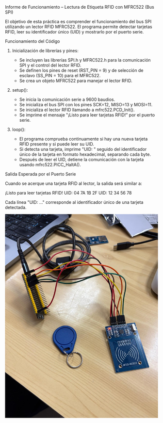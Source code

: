 Informe de Funcionamiento – Lectura de Etiqueta RFID con MFRC522 (Bus SPI)

El objetivo de esta práctica es comprender el funcionamiento del bus SPI utilizando un lector RFID MFRC522. El programa permite detectar tarjetas RFID, leer su identificador único (UID) y mostrarlo por el puerto serie.

Funcionamiento del Código

1. Inicialización de librerías y pines:
   - Se incluyen las librerías SPI.h y MFRC522.h para la comunicación SPI y el control del lector RFID.
   - Se definen los pines de reset (RST_PIN = 9) y de selección de esclavo (SS_PIN = 10) para el MFRC522.
   - Se crea un objeto MFRC522 para manejar el lector RFID.

2. setup():
   - Se inicia la comunicación serie a 9600 baudios.
   - Se inicializa el bus SPI con los pines SCK=12, MISO=13 y MOSI=11.
   - Se inicializa el lector RFID llamando a mfrc522.PCD_Init().
   - Se imprime el mensaje "¡Listo para leer tarjetas RFID!" por el puerto serie.

3. loop():
   - El programa comprueba continuamente si hay una nueva tarjeta RFID presente y si puede leer su UID.
   - Si detecta una tarjeta, imprime "UID: " seguido del identificador único de la tarjeta en formato hexadecimal, separando cada byte.
   - Después de leer el UID, detiene la comunicación con la tarjeta usando mfrc522.PICC_HaltA().

Salida Esperada por el Puerto Serie

Cuando se acerque una tarjeta RFID al lector, la salida será similar a:

¡Listo para leer tarjetas RFID!
UID:  04  7A  1B  2F
UID:  12  34  56  78

Cada línea "UID: ..." corresponde al identificador único de una tarjeta detectada.

![imatge1](PHOTO-2025-06-14-17-24-10.jpg)
